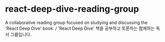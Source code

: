 # react-deep-dive-reading-group
A collaborative reading group focused on studying and discussing the 'React Deep Dive' book. / 'React Deep Dive' 책을 공부하고 토론하는 함께하는 독서 그룹입니다.
